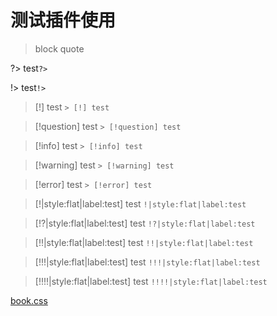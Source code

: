 # 测试插件使用


> block quote

?> test`?>`

!> test`!>`

> [!] test `> [!] test`

> [!question] test `> [!question] test`

> [!info] test `> [!info] test`

> [!warning] test `> [!warning] test`

> [!error] test `> [!error] test`


> [!|style:flat|label:test]
> test `!|style:flat|label:test`

> [!?|style:flat|label:test]
> test `!?|style:flat|label:test`

> [!!|style:flat|label:test]
> test `!!|style:flat|label:test`

> [!!!|style:flat|label:test]
> test `!!!|style:flat|label:test`

> [!!!!|style:flat|label:test]
> test `!!!!|style:flat|label:test`


[book.css](../../book.css ':include')
